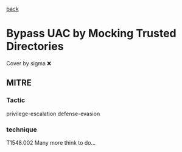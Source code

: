 [back](../index.md)
# Bypass UAC by Mocking Trusted Directories
Cover by sigma :x: 
## MITRE
### Tactic
privilege-escalation
defense-evasion
### technique
T1548.002
Many more think to do...